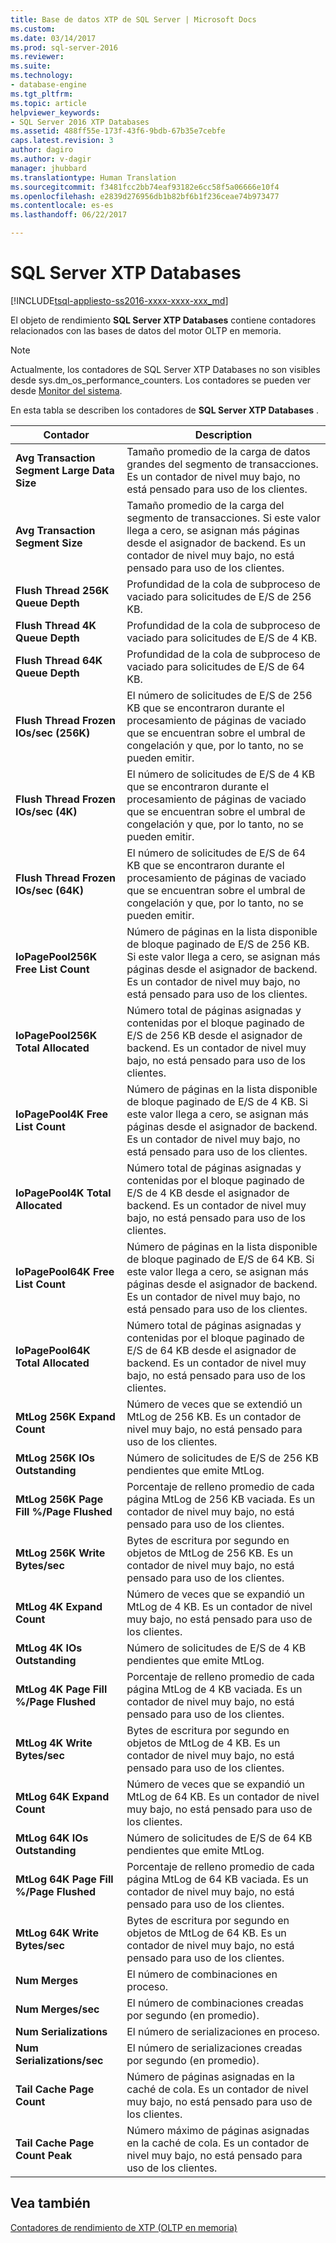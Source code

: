 ```yaml
---
title: Base de datos XTP de SQL Server | Microsoft Docs
ms.custom: 
ms.date: 03/14/2017
ms.prod: sql-server-2016
ms.reviewer: 
ms.suite: 
ms.technology:
- database-engine
ms.tgt_pltfrm: 
ms.topic: article
helpviewer_keywords:
- SQL Server 2016 XTP Databases
ms.assetid: 488ff55e-173f-43f6-9bdb-67b35e7cebfe
caps.latest.revision: 3
author: dagiro
ms.author: v-dagir
manager: jhubbard
ms.translationtype: Human Translation
ms.sourcegitcommit: f3481fcc2bb74eaf93182e6cc58f5a06666e10f4
ms.openlocfilehash: e2839d276956db1b82bf6b1f236ceae74b973477
ms.contentlocale: es-es
ms.lasthandoff: 06/22/2017

---
```

# <a name="sql-server-xtp-databases"></a>SQL Server XTP Databases
[!INCLUDE[tsql-appliesto-ss2016-xxxx-xxxx-xxx_md](../../includes/tsql-appliesto-ss2016-xxxx-xxxx-xxx-md.md)]

El objeto de rendimiento **SQL Server XTP Databases** contiene contadores relacionados con las bases de datos del motor OLTP en memoria.

> [!NOTE]
>  Actualmente, los contadores de SQL Server XTP Databases no son visibles desde sys.dm_os_performance_counters.  Los contadores se pueden ver desde [Monitor del sistema](../../relational-databases/performance/start-system-monitor-windows.md).

En esta tabla se describen los contadores de **SQL Server XTP Databases** .

|Contador|Description| 
|-------------|-----------------|  
|**Avg Transaction Segment Large Data Size**|Tamaño promedio de la carga de datos grandes del segmento de transacciones. Es un contador de nivel muy bajo, no está pensado para uso de los clientes.|
|**Avg Transaction Segment Size**|Tamaño promedio de la carga del segmento de transacciones. Si este valor llega a cero, se asignan más páginas desde el asignador de backend. Es un contador de nivel muy bajo, no está pensado para uso de los clientes.|
|**Flush Thread 256K Queue Depth**|Profundidad de la cola de subproceso de vaciado para solicitudes de E/S de 256 KB.|
|**Flush Thread 4K Queue Depth**|Profundidad de la cola de subproceso de vaciado para solicitudes de E/S de 4 KB.|
|**Flush Thread 64K Queue Depth**|Profundidad de la cola de subproceso de vaciado para solicitudes de E/S de 64 KB.|
|**Flush Thread Frozen IOs/sec (256K)**|El número de solicitudes de E/S de 256 KB que se encontraron durante el procesamiento de páginas de vaciado que se encuentran sobre el umbral de congelación y que, por lo tanto, no se pueden emitir.|
|**Flush Thread Frozen IOs/sec (4K)**|El número de solicitudes de E/S de 4 KB que se encontraron durante el procesamiento de páginas de vaciado que se encuentran sobre el umbral de congelación y que, por lo tanto, no se pueden emitir.|
|**Flush Thread Frozen IOs/sec (64K)**|El número de solicitudes de E/S de 64 KB que se encontraron durante el procesamiento de páginas de vaciado que se encuentran sobre el umbral de congelación y que, por lo tanto, no se pueden emitir.|
|**IoPagePool256K Free List Count**|Número de páginas en la lista disponible de bloque paginado de E/S de 256 KB. Si este valor llega a cero, se asignan más páginas desde el asignador de backend. Es un contador de nivel muy bajo, no está pensado para uso de los clientes.|
|**IoPagePool256K Total Allocated**|Número total de páginas asignadas y contenidas por el bloque paginado de E/S de 256 KB desde el asignador de backend. Es un contador de nivel muy bajo, no está pensado para uso de los clientes.|
|**IoPagePool4K Free List Count**|Número de páginas en la lista disponible de bloque paginado de E/S de 4 KB. Si este valor llega a cero, se asignan más páginas desde el asignador de backend. Es un contador de nivel muy bajo, no está pensado para uso de los clientes.|
|**IoPagePool4K Total Allocated**|Número total de páginas asignadas y contenidas por el bloque paginado de E/S de 4 KB desde el asignador de backend. Es un contador de nivel muy bajo, no está pensado para uso de los clientes.|
|**IoPagePool64K Free List Count**|Número de páginas en la lista disponible de bloque paginado de E/S de 64 KB. Si este valor llega a cero, se asignan más páginas desde el asignador de backend. Es un contador de nivel muy bajo, no está pensado para uso de los clientes.|
|**IoPagePool64K Total Allocated**|Número total de páginas asignadas y contenidas por el bloque paginado de E/S de 64 KB desde el asignador de backend. Es un contador de nivel muy bajo, no está pensado para uso de los clientes.|
|**MtLog 256K Expand Count**|Número de veces que se extendió un MtLog de 256 KB. Es un contador de nivel muy bajo, no está pensado para uso de los clientes.|
|**MtLog 256K IOs Outstanding**|Número de solicitudes de E/S de 256 KB pendientes que emite MtLog.|
|**MtLog 256K Page Fill %/Page Flushed**|Porcentaje de relleno promedio de cada página MtLog de 256 KB vaciada. Es un contador de nivel muy bajo, no está pensado para uso de los clientes.|
|**MtLog 256K Write Bytes/sec**|Bytes de escritura por segundo en objetos de MtLog de 256 KB. Es un contador de nivel muy bajo, no está pensado para uso de los clientes.|
|**MtLog 4K Expand Count**|Número de veces que se expandió un MtLog de 4 KB. Es un contador de nivel muy bajo, no está pensado para uso de los clientes.|
|**MtLog 4K IOs Outstanding**|Número de solicitudes de E/S de 4 KB pendientes que emite MtLog.|
|**MtLog 4K Page Fill %/Page Flushed**|Porcentaje de relleno promedio de cada página MtLog de 4 KB vaciada. Es un contador de nivel muy bajo, no está pensado para uso de los clientes.|
|**MtLog 4K Write Bytes/sec**|Bytes de escritura por segundo en objetos de MtLog de 4 KB. Es un contador de nivel muy bajo, no está pensado para uso de los clientes.|
|**MtLog 64K Expand Count**|Número de veces que se expandió un MtLog de 64 KB. Es un contador de nivel muy bajo, no está pensado para uso de los clientes.|
|**MtLog 64K IOs Outstanding**|Número de solicitudes de E/S de 64 KB pendientes que emite MtLog.|
|**MtLog 64K Page Fill %/Page Flushed**|Porcentaje de relleno promedio de cada página MtLog de 64 KB vaciada. Es un contador de nivel muy bajo, no está pensado para uso de los clientes.|
|**MtLog 64K Write Bytes/sec**|Bytes de escritura por segundo en objetos de MtLog de 64 KB. Es un contador de nivel muy bajo, no está pensado para uso de los clientes.|
|**Num Merges**|El número de combinaciones en proceso.|
|**Num Merges/sec**|El número de combinaciones creadas por segundo (en promedio).|
|**Num Serializations**|El número de serializaciones en proceso.|
|**Num Serializations/sec**|El número de serializaciones creadas por segundo (en promedio).|
|**Tail Cache Page Count**|Número de páginas asignadas en la caché de cola. Es un contador de nivel muy bajo, no está pensado para uso de los clientes.|
|**Tail Cache Page Count Peak**|Número máximo de páginas asignadas en la caché de cola. Es un contador de nivel muy bajo, no está pensado para uso de los clientes.|


## <a name="see-also"></a>Vea también  
[Contadores de rendimiento de XTP &#40;OLTP en memoria&#41;](../../relational-databases/performance-monitor/sql-server-xtp-in-memory-oltp-performance-counters.md)
